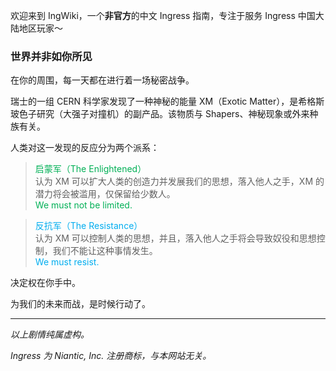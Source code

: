 
欢迎来到 IngWiki，一个**非官方**的中文 Ingress 指南，专注于服务 Ingress 中国大陆地区玩家～

### 世界并非如你所见

在你的周围，每一天都在进行着一场秘密战争。

瑞士的一组 CERN 科学家发现了一种神秘的能量 XM（Exotic Matter），是希格斯玻色子研究（大强子对撞机）的副产品。该物质与 Shapers、神秘现象或外来种族有关。

人类对这一发现的反应分为两个派系：

> <span style="color:#00b056;">启蒙军（The Enlightened）</span>  
> 认为 XM 可以扩大人类的创造力并发展我们的思想，落入他人之手，XM 的潜力将会被滥用，仅保留给少数人。  
<span style="color:#00b056;">We must not be limited.</span>

> <span style="color:#00adef;">反抗军（The Resistance）</span>  
> 认为 XM 可以控制人类的思想，并且，落入他人之手将会导致奴役和思想控制，我们不能让这种事情发生。  
<span style="color:#00adef;">We must resist.</span>

决定权在你手中。

为我们的未来而战，是时候行动了。

------

_以上剧情纯属虚构。_ 

_Ingress 为 Niantic, Inc. 注册商标，与本网站无关。_

